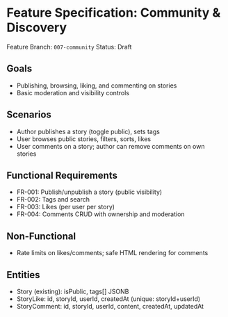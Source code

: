 # Feature Specification: Community & Discovery

Feature Branch: `007-community`
Status: Draft

## Goals
- Publishing, browsing, liking, and commenting on stories
- Basic moderation and visibility controls

## Scenarios
- Author publishes a story (toggle public), sets tags
- User browses public stories, filters, sorts, likes
- User comments on a story; author can remove comments on own stories

## Functional Requirements
- FR-001: Publish/unpublish a story (public visibility)
- FR-002: Tags and search
- FR-003: Likes (per user per story)
- FR-004: Comments CRUD with ownership and moderation

## Non-Functional
- Rate limits on likes/comments; safe HTML rendering for comments

## Entities
- Story (existing): isPublic, tags[] JSONB
- StoryLike: id, storyId, userId, createdAt (unique: storyId+userId)
- StoryComment: id, storyId, userId, content, createdAt, updatedAt
